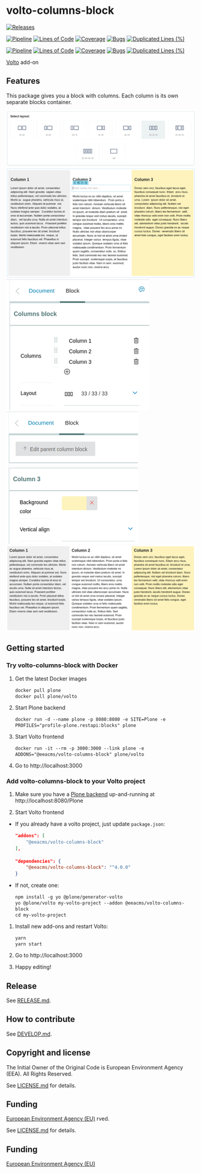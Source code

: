 # volto-columns-block

[![Releases](https://img.shields.io/github/v/release/eea/volto-columns-block)](https://github.com/eea/volto-columns-block/releases)

[![Pipeline](https://ci.eionet.europa.eu/buildStatus/icon?job=volto-addons%2Fvolto-columns-block%2Fmaster&subject=master)](https://ci.eionet.europa.eu/view/Github/job/volto-addons/job/volto-columns-block/job/master/display/redirect)
[![Lines of Code](https://sonarqube.eea.europa.eu/api/project_badges/measure?project=volto-columns-block-master&metric=ncloc)](https://sonarqube.eea.europa.eu/dashboard?id=volto-columns-block-master)
[![Coverage](https://sonarqube.eea.europa.eu/api/project_badges/measure?project=volto-columns-block-master&metric=coverage)](https://sonarqube.eea.europa.eu/dashboard?id=volto-columns-block-master)
[![Bugs](https://sonarqube.eea.europa.eu/api/project_badges/measure?project=volto-columns-block-master&metric=bugs)](https://sonarqube.eea.europa.eu/dashboard?id=volto-columns-block-master)
[![Duplicated Lines (%)](https://sonarqube.eea.europa.eu/api/project_badges/measure?project=volto-columns-block-master&metric=duplicated_lines_density)](https://sonarqube.eea.europa.eu/dashboard?id=volto-columns-block-master)

[![Pipeline](https://ci.eionet.europa.eu/buildStatus/icon?job=volto-addons%2Fvolto-columns-block%2Fdevelop&subject=develop)](https://ci.eionet.europa.eu/view/Github/job/volto-addons/job/volto-columns-block/job/develop/display/redirect)
[![Lines of Code](https://sonarqube.eea.europa.eu/api/project_badges/measure?project=volto-columns-block-develop&metric=ncloc)](https://sonarqube.eea.europa.eu/dashboard?id=volto-columns-block-develop)
[![Coverage](https://sonarqube.eea.europa.eu/api/project_badges/measure?project=volto-columns-block-develop&metric=coverage)](https://sonarqube.eea.europa.eu/dashboard?id=volto-columns-block-develop)
[![Bugs](https://sonarqube.eea.europa.eu/api/project_badges/measure?project=volto-columns-block-develop&metric=bugs)](https://sonarqube.eea.europa.eu/dashboard?id=volto-columns-block-develop)
[![Duplicated Lines (%)](https://sonarqube.eea.europa.eu/api/project_badges/measure?project=volto-columns-block-develop&metric=duplicated_lines_density)](https://sonarqube.eea.europa.eu/dashboard?id=volto-columns-block-develop)

[Volto](https://github.com/plone/volto) add-on

## Features

This package gives you a block with columns. Each column is its own separate
blocks container.

![Initializing Columns Layout](https://raw.githubusercontent.com/eea/volto-columns-block/docs/docs/initialize.png)
![Columns Edit Example](https://raw.githubusercontent.com/eea/volto-columns-block/docs/docs/edit.png)
![Columns Sidebar](https://raw.githubusercontent.com/eea/volto-columns-block/docs/docs/columns-sidebar.png)
![Single Column Sidebar](https://raw.githubusercontent.com/eea/volto-columns-block/docs/docs/single-column-sidebar.png)
![Columns View Example](https://raw.githubusercontent.com/eea/volto-columns-block/docs/docs/view.png)

## Getting started

### Try volto-columns-block with Docker

1. Get the latest Docker images

   ```
   docker pull plone
   docker pull plone/volto
   ```

1. Start Plone backend

   ```
   docker run -d --name plone -p 8080:8080 -e SITE=Plone -e PROFILES="profile-plone.restapi:blocks" plone
   ```

1. Start Volto frontend

   ```
   docker run -it --rm -p 3000:3000 --link plone -e ADDONS="@eeacms/volto-columns-block" plone/volto
   ```

1. Go to http://localhost:3000

### Add volto-columns-block to your Volto project

1. Make sure you have a [Plone backend](https://plone.org/download) up-and-running at http://localhost:8080/Plone

1. Start Volto frontend

- If you already have a volto project, just update `package.json`:

  ```JSON
  "addons": [
      "@eeacms/volto-columns-block"
  ],

  "dependencies": {
      "@eeacms/volto-columns-block": "^4.0.0"
  }
  ```

- If not, create one:

  ```
  npm install -g yo @plone/generator-volto
  yo @plone/volto my-volto-project --addon @eeacms/volto-columns-block
  cd my-volto-project
  ```

1. Install new add-ons and restart Volto:

   ```
   yarn
   yarn start
   ```

1. Go to http://localhost:3000

1. Happy editing!

## Release

See [RELEASE.md](https://github.com/eea/volto-addon-template/blob/master/RELEASE.md).

## How to contribute

See [DEVELOP.md](https://github.com/eea/volto-columns-block/blob/master/DEVELOP.md).

## Copyright and license

The Initial Owner of the Original Code is European Environment Agency (EEA).
All Rights Reserved.

See [LICENSE.md](https://github.com/eea/volto-columns-block/blob/master/LICENSE.md) for details.

## Funding

[European Environment Agency (EU)](http://eea.europa.eu)
rved.

See [LICENSE.md](https://github.com/eea/volto-columns-block/blob/master/LICENSE.md) for details.

## Funding

[European Environment Agency (EU)](http://eea.europa.eu)
